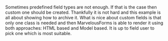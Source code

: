 Sometimes predefined field types are not enough. If that is the case then custom one should be created. Thankfully it is not hard and this example is all about showing
how to archive it. What is nice about custom fields is that only one class is needed and then MarvelousForms is able to render it using both 
approaches: HTML based and Model based. It is up to field user to pick one which is most suitable.